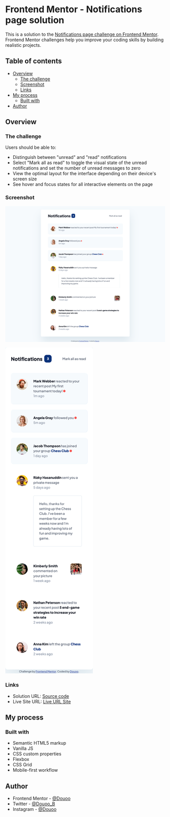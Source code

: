 # Frontend Mentor - Notifications page solution

This is a solution to the [Notifications page challenge on Frontend Mentor](https://www.frontendmentor.io/challenges/notifications-page-DqK5QAmKbC). Frontend Mentor challenges help you improve your coding skills by building realistic projects. 

## Table of contents

- [Overview](#overview)
  - [The challenge](#the-challenge)
  - [Screenshot](#screenshot)
  - [Links](#links)
- [My process](#my-process)
  - [Built with](#built-with)
- [Author](#author)



## Overview

### The challenge

Users should be able to:

- Distinguish between "unread" and "read" notifications
- Select "Mark all as read" to toggle the visual state of the unread notifications and set the number of unread messages to zero
- View the optimal layout for the interface depending on their device's screen size
- See hover and focus states for all interactive elements on the page

### Screenshot

![Desktop screenshot](screenshot/desktop.png)

![Mobile screenshot](screenshot/mobile.png)


### Links

- Solution URL: [Source code](https://github.com/Douoo/frontendmentor_challenges/tree/main/notifications-page-main)
- Live Site URL: [Live URL Site](https://douoo.github.io/frontendmentor_challenges/notifications-page-main)

## My process

### Built with

- Semantic HTML5 markup
- Vanilla JS
- CSS custom properties
- Flexbox
- CSS Grid
- Mobile-first workflow

## Author

- Frontend Mentor - [@Douoo](https://www.frontendmentor.io/profile/Douoo)
- Twitter - [@Douoo_B](https://twitter.com/Douoo_B)
- Instagram - [@Douoo](https://www.instagram.com/douooo/)
